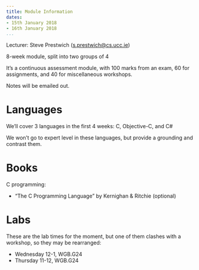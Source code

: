 ```yaml
---
title: Module Information
dates:
- 15th January 2018
- 16th January 2018
...
```


Lecturer: Steve Prestwich (s.prestwich@cs.ucc.ie)

8-week module, split into two groups of 4

It’s a continuous assessment module, with 100 marks from an exam, 60 for assignments, and 40 for miscellaneous workshops.

Notes will be emailed out.

# Languages

We’ll cover 3 languages in the first 4 weeks: C, Objective-C, and C#

We won’t go to expert level in these languages, but provide a grounding and contrast them.

# Books

C programming:

- “The C Programming Language” by Kernighan & Ritchie (optional)

# Labs

These are the lab times for the moment, but one of them clashes with a workshop, so they may be rearranged:

- Wednesday 12-1, WGB.G24
- Thursday 11-12, WGB.G24
